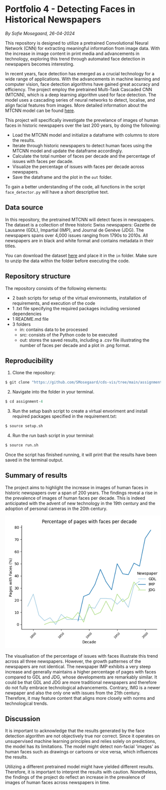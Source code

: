 # Portfolio 4 - Detecting Faces in Historical Newspapers
*By Sofie Mosegaard, 26-04-2024*

This repository is designed to utilize a pretrained Convolutional Neural Network (CNN) for extracting meaningful information from image data. With the increase in image content in print media and advancements in technology, exploring this trend through automated face detection in newspapers becomes interesting.

In recent years, face detection has emerged as a crucial technology for a wide range of applications. With the advancements in machine learning and computer vision, face detection algorithms have gained great accuracy and efficiency. The project employ the pretrained Multi-Task Cascaded CNN (MTCNN), which is a deep learning algorithm used for face detection. The model uses a cascading series of neural networks to detect, localise, and align facial features from images. More detailed information about the MTCNN model can be found [here](https://medium.com/@danushidk507/facenet-pytorch-pretrained-pytorch-face-detection-mtcnn-and-facial-recognition-b20af8771144).

This project will specifically investigate the prevelance of images of human faces in historic newspapers over the last 200 years, by doing the following:
- Load the MTCNN model and initialize a dataframe with columns to store the results.
- Iterate through historic newspapers to detect human faces using the MTCNN model and update the dataframe accordingly.
- Calculate the total number of faces per decade and the percentage of issues with faces per dacade.
- Visualize the percentage of issues with faces per decade across newspapers.
- Save the dataframe and the plot in the ```out``` folder.

To gain a better understanding of the code, all functions in the script ```face_detector.py``` will have a short descriptive text.

## Data source

In this repository, the pretrained MTCNN will detect faces in newspapers. The dataset is a collection of three historic Swiss newspapers: Gazette de Lausanne (GDL), Impartial (IMP), and Journal de Genève (JDG). The newspapers spans over 4,000 issues ranging from 1790s to 2010s. All newspapers are in black and white format and contains metadata in their titles. 

You can download the dataset [here](https://zenodo.org/records/3706863) and place it in the ```in``` folder. Make sure to unzip the data within the folder before executing the code.

## Repository structure

The repository consists of the following elements:
- 2 bash scripts for setup of the virtual environments, installation of requirements, and execution of the code
- 1 .txt file specifying the required packages including versioned dependencies 
- 1 README.md file
- 3 folders
    - in: contains data to be processed
    - src: consists of the Python code to be executed
    - out: stores the saved results, including a .csv file illustrating the number of faces per decade and a plot in .png format.

## Reproducibility

1.   Clone the repository:
```python
$ git clone "https://github.com/SMosegaard/cds-vis/tree/main/assignments/assignment-4"
```
2.  Navigate into the folder in your terminal.
```python
$ cd assignment-4
```
3.  Run the setup bash script to create a virtual envoriment and install required packages specified in the requirement.txt:
```python
$ source setup.sh
```
4.  Run the run bash script in your terminal:
```python
$ source run.sh
```

Once the script has finished running, it will print that the results have been saved in the terminal output.

## Summary of results

The project aims to highlight the increase in images of human faces in historic newspapers over a span of 200 years. The findings reveal a rise in the prevalence of images of human faces per decade. This is indeed anticipated with the advent of new technology in the 19th century and the adoption of personal cameras in the 20th century.

<div align = "center">

<img src = "https://raw.githubusercontent.com/SMosegaard/cds-vis/main/assignments/assignment-4/out/face_plot.png" width = "800"/>

</div>

The visualisation of the percentage of issues with faces illustrate this trend across all three newspapers. 
However, the growth patternes of the newspapers are not identical. The newspaper IMP exhibits a very steep increase and generally maintains a higher percentage of pages with faces compared to GDL and JDG, whose developments are remarkably similar. It could be that GDL and JDG are more traditional newspapers and therefore do not fully embrace technological advancements. Contrary, IMG is a newer newpaper and also the only one with issues from the 21th century. Therefore, it may feature content that aligns more closely with norms and technological trends.

## Discussion

It is important to acknowledge that the results generated by the face detection algorithm are not objectively true nor correct. Since it operates on unsupervised machine learning principles and relies solely on predictions, the model has its limitations. The model might detect non-facial 'images' as human faces such as drawings or cartoons or vice versa, which influences the results.

Utilizing a different pretrained model might have yielded different results. Therefore, it is important to interpret the results with caution. Nonetheless, the findings of the project do reflect an increase in the prevalence of images of human faces across newspapers in time.